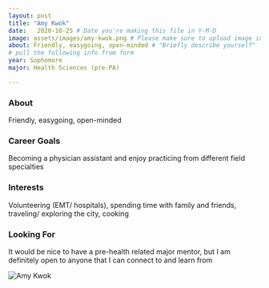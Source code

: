 ```yaml
---
layout: post
title: "Amy Kwok"
date:   2020-10-25 # Date you're making this file in Y-M-D
image: assets/images/amy-kwok.png # Please make sure to upload image in /assets/images/fname-lastname.ext format 
about: Friendly, easygoing, open-minded # "Briefly describe yourself"
# pull the following info from form
year: Sophomore
major: Health Sciences (pre-PA)

---
```


### About

Friendly, easygoing, open-minded

### Career Goals

Becoming a physician assistant and enjoy practicing from different field specialties

### Interests

Volunteering (EMT/ hospitals), spending time with family and friends, traveling/ exploring the city, cooking

### Looking For

It would be nice to have a pre-health related major mentor, but I am definitely open to anyone that I can connect to and learn from

<div class="text-center my-5">
    <img src="{{ "assets/images/amy-kwok.png" | absolute_url }}" alt="Amy Kwok" class="rounded post-img" />
</div>
